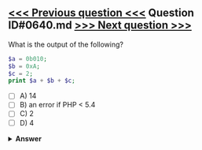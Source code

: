 [<<< Previous question <<<](0639.md)   Question ID#0640.md   [>>> Next question >>>](0641.md)
---

What is the output of the following?
```php
$a = 0b010;			
$b = 0xA;
$c = 2;
print $a + $b + $c;
```

- [ ] A) 14
- [ ] B) an error if PHP < 5.4
- [ ] C) 2
- [ ] D) 4

<details><summary><b>Answer</b></summary>
<p>
  Answer: <strong>A, B</strong>
</p>
</details>
